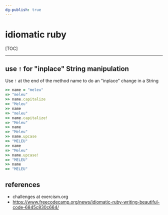 ```yaml
---
dg-publish: true
---
```

# idiomatic ruby

[TOC]

---

## use `!` for "inplace" String manipulation

Use `!` at the end of the method name to do an "inplace" change in a String

```ruby
>> name = "meleu"
=> "meleu"
>> name.capitalize
=> "Meleu"
>> name
=> "meleu"
>> name.capitalize!
=> "Meleu"
>> name
=> "Meleu"
>> name.upcase
=> "MELEU"
>> name
=> "Meleu"
>> name.upcase!
=> "MELEU"
>> name
=> "MELEU"

```

## references

- challenges at exercism.org
- <https://www.freecodecamp.org/news/idiomatic-ruby-writing-beautiful-code-6845c830c664/>